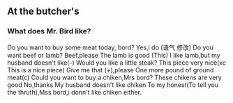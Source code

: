 ## At the butcher's
### What does Mr. Bird like?
Do you want to buy some meat today, bord?
Yes,i do (语气 修改)
Do you want beef or lamb?
Beef,please
The lamb is good (This)
I like lamb,but my husband doesn't like(-)
Would you like a little steak?
This piece very nice(xc This is a nice piece)
Give me that (+),please
One more pound of ground meat(c)
Could you want to buy a chiken,Mrs bord?
These chikens are very good
No,thanks
My husband doesn't like chiken
To my honest(To tell you the thruth),Mss bord,i donn't like chiken either.




